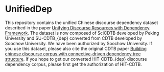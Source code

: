 # UnifiedDep

This repository contains the unified Chinese discourse dependency dataset described in the paper [Unifying Discourse Resources with Dependency Framework](https://arxiv.org/pdf/2101.00167.pdf). 
The dataset is now composed of SciCDTB developed by Peking University and SU-CDTB_{dep} converted from CDTB developed by Soochow University.
We have been authorized by Soochow University. If you use this dataset, please also cite the original CDTB paper [Building chinese discourse corpus with connective-driven dependency tree structure](https://www.aclweb.org/anthology/D14-1224.pdf).
If you hope to get our converted HIT-CDTB_{dep} discourse dependency corpus, please first get the authorization of HIT-CDTB.

